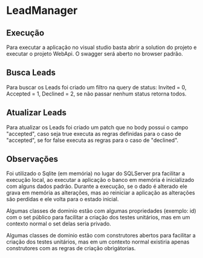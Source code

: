 # LeadManager

## Execução
Para executar a aplicação no visual studio basta abrir a solution do projeto e executar o projeto WebApi. O swagger será aberto no browser padrão.

## Busca Leads
Para buscar os Leads foi criado um filtro na query de status: Invited = 0, Accepted = 1, Declined = 2, se não passar nenhum status retorna todos.

## Atualizar Leads
Para atualizar os Leads foi criado um patch que no body possui o campo "accepted", caso seja true executa as regras definidas para o caso de "accepted", se for false executa as regras para o caso de "declined".

## Observações

Foi utilizado o Sqlite (em memória) no lugar do SQLServer pra facilitar a execução local, ao executar a aplicação o banco em memória é inicializado com alguns dados padrão. Durante a execução, se o dado é alterado ele grava em memória as alterações, mas ao reiniciar a aplicação as alterações são perdidas e ele volta para o estado inicial.

Algumas classes de dominio estão com algumas propriedades (exemplo: id) com o set público para facilitar a criação dos testes unitários, mas em um contexto normal o set delas seria privado.

Algumas classes de dominio estão com construtores abertos para facilitar a criação dos testes unitários, mas em um contexto normal existiria apenas construtores com as regras de criação obrigátorias.